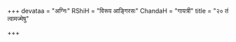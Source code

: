 +++
devataa = "अग्निः"
RShiH = "विरूप आङ्गिरसः"
ChandaH = "गायत्री"
title = "२० तं त्वामज्मेषु"

+++
